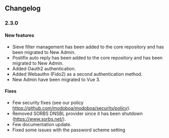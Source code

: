 ## Changelog

### 2.3.0

#### New features

* Sieve filter management has been added to the core repository and has been migrated to New Admin.
* Postifix auto reply has been added to the core repository and has been migrated to New Admin.
* Added Oauth2 authentication.
* Added Webauthn (Fido2) as a second authentication method.
* New Admin have been migrated to Vue 3.

#### Fixes

* Few security fixes (see our policy https://github.com/modoboa/modoboa/security/policy).
* Removed SORBS DNSBL provider since it has been shutdown (https://www.sorbs.net/).
* Few documentation update.
* Fixed some issues with the password scheme setting

